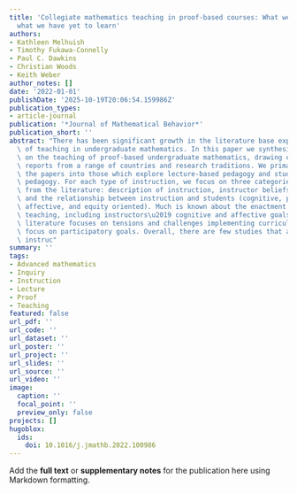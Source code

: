 ```yaml
---
title: 'Collegiate mathematics teaching in proof-based courses: What we now know and
  what we have yet to learn'
authors:
- Kathleen Melhuish
- Timothy Fukawa-Connelly
- Paul C. Dawkins
- Christian Woods
- Keith Weber
author_notes: []
date: '2022-01-01'
publishDate: '2025-10-19T20:06:54.159986Z'
publication_types:
- article-journal
publication: '*Journal of Mathematical Behavior*'
publication_short: ''
abstract: "There has been significant growth in the literature base exploring questions\
  \ of teaching in undergraduate mathematics. In this paper we synthesize the literature\
  \ on the teaching of proof-based undergraduate mathematics, drawing on 104 published\
  \ reports from a range of countries and research traditions. We primarily differentiate\
  \ the papers into those which explore lecture-based pedagogy and student-centered\
  \ pedagogy. For each type of instruction, we focus on three categories of findings\
  \ from the literature: description of instruction, instructor beliefs and rationales,\
  \ and the relationship between instruction and students (cognitive, participatory,\
  \ affective, and equity oriented). Much is known about the enactment of lecture-based\
  \ teaching, including instructors\u2019 cognitive and affective goals. The student-centered\
  \ literature focuses on tensions and challenges implementing curricula with a greater\
  \ focus on participatory goals. Overall, there are few studies that attempt to link\
  \ instruc"
summary: ''
tags:
- Advanced mathematics
- Inquiry
- Instruction
- Lecture
- Proof
- Teaching
featured: false
url_pdf: ''
url_code: ''
url_dataset: ''
url_poster: ''
url_project: ''
url_slides: ''
url_source: ''
url_video: ''
image:
  caption: ''
  focal_point: ''
  preview_only: false
projects: []
hugoblox:
  ids:
    doi: 10.1016/j.jmathb.2022.100986
---
```


Add the **full text** or **supplementary notes** for the publication here using Markdown formatting.
